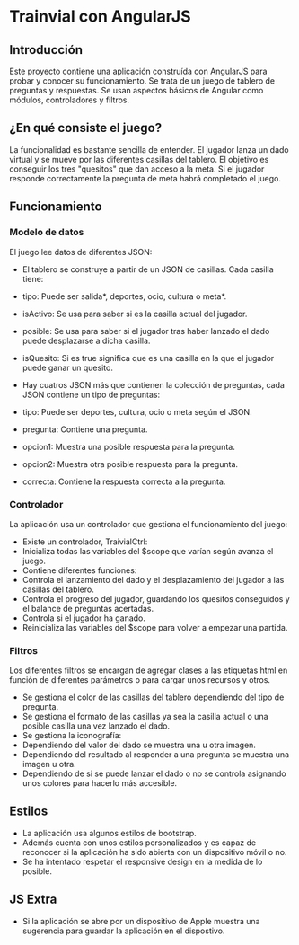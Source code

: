 # Trainvial con AngularJS

## Introducción

Este proyecto contiene una aplicación construída con AngularJS para probar y conocer su funcionamiento. 
Se trata de un juego de tablero de preguntas y respuestas.
Se usan aspectos básicos de Angular como módulos, controladores y filtros.


## ¿En qué consiste el juego?

La funcionalidad es bastante sencilla de entender. El jugador lanza un dado virtual y se mueve por las diferentes casillas del tablero.
El objetivo es conseguir los tres "quesitos" que dan acceso a la meta.
Si el jugador responde correctamente la pregunta de meta habrá completado el juego.

## Funcionamiento

### Modelo de datos

El juego lee datos de diferentes JSON:

- El tablero se construye a partir de un JSON de casillas. Cada casilla tiene:
 - tipo: Puede ser salida*, deportes, ocio, cultura o meta*.
 - isActivo: Se usa para saber si es la casilla actual del jugador.
 - posible: Se usa para saber si el jugador tras haber lanzado el dado puede desplazarse a dicha casilla.
 - isQuesito: Si es true significa que es una casilla en la que el jugador puede ganar un quesito.

- Hay cuatros JSON más que contienen la colección de preguntas, cada JSON contiene un tipo de preguntas:
 - tipo: Puede ser deportes, cultura, ocio o meta según el JSON.
 - pregunta: Contiene una pregunta.
 - opcion1: Muestra una posible respuesta para la pregunta.
 - opcion2: Muestra otra posible respuesta para la pregunta.
 - correcta: Contiene la respuesta correcta a la pregunta.

### Controlador

La aplicación usa un controlador que gestiona el funcionamiento del juego:

- Existe un controlador, TraivialCtrl:
 - Inicializa todas las variables del $scope que varían según avanza el juego.
 - Contiene diferentes funciones:
  - Controla el lanzamiento del dado y el desplazamiento del jugador a las casillas del tablero.
  - Controla el progreso del jugador, guardando los quesitos conseguidos y el balance de preguntas acertadas.
  - Controla si el jugador ha ganado.
  - Reinicializa las variables del $scope para volver a empezar una partida.

### Filtros

Los diferentes filtros se encargan de agregar clases a las etiquetas html en función de diferentes parámetros o para cargar unos recursos y otros.

- Se gestiona el color de las casillas del tablero dependiendo del tipo de pregunta.
- Se gestiona el formato de las casillas ya sea la casilla actual o una posible casilla una vez lanzado el dado.
- Se gestiona la iconografía:
 - Dependiendo del valor del dado se muestra una u otra imagen.
 - Dependiendo del resultado al responder a una pregunta se muestra una imagen u otra.
 - Dependiendo de si se puede lanzar el dado o no se controla asignando unos colores para hacerlo más accesible.

## Estilos

- La aplicación usa algunos estilos de bootstrap.
- Además cuenta con unos estilos personalizados y es capaz de reconocer si la aplicación ha sido abierta con un dispositivo móvil o no. 
- Se ha intentado respetar el responsive design en la medida de lo posible.

## JS Extra

- Si la aplicación se abre por un dispositivo de Apple muestra una sugerencia para guardar la aplicación en el dispostivo.